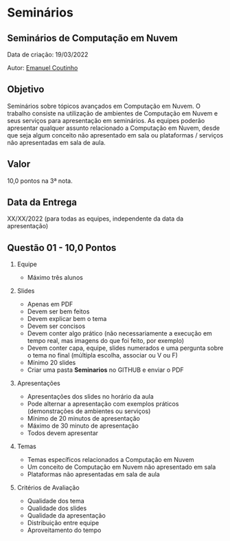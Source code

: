 # Seminários

## Seminários de Computação em Nuvem

Data de criação: 19/03/2022

Autor: [Emanuel Coutinho](https://github.com/emanuelcoutinho)

## Objetivo
Seminários sobre tópicos avançados em Computação em Nuvem. 
O trabalho consiste na utilização de ambientes de Computação em Nuvem e seus serviços para apresentação em seminários. As equipes poderão apresentar qualquer assunto relacionado a Computação em Nuvem, desde que seja algum conceito não apresentado em sala ou plataformas / serviços não apresentadas em sala de aula.

## Valor
10,0 pontos na 3ª nota.

## Data da Entrega
XX/XX/2022 (para todas as equipes, independente da data da apresentação)

## Questão 01 - 10,0 Pontos

1. Equipe
   - Máximo três alunos

2. Slides
   - Apenas em PDF
   - Devem ser bem feitos
   - Devem explicar bem o tema
   - Devem ser concisos
   - Devem conter algo prático (não necessariamente a execução em tempo real, mas imagens do que foi feito, por exemplo)
   - Devem conter capa, equipe, slides numerados e uma pergunta sobre o tema no final (múltipla escolha, associar ou V ou F)
   - Mínimo 20 slides
   - Criar uma pasta **Seminarios** no GITHUB e enviar o PDF

2. Apresentações
   - Apresentações dos slides no horário da aula
   - Pode alternar a apresentação com exemplos práticos (demonstrações de ambientes ou serviços)
   - Mínimo de 20 minutos de apresentação
   - Máximo de 30 minuto de apresentação
   - Todos devem apresentar

4. Temas
   - Temas específicos relacionados a Computação em Nuvem
   - Um conceito de Computação em Nuvem não apresentado em sala
   - Plataformas não apresentadas em sala de aula

5. Critérios de Avaliação
   - Qualidade dos tema
   - Qualidade dos slides
   - Qualidade da apresentação
   - Distribuição entre equipe
   - Aproveitamento do tempo

